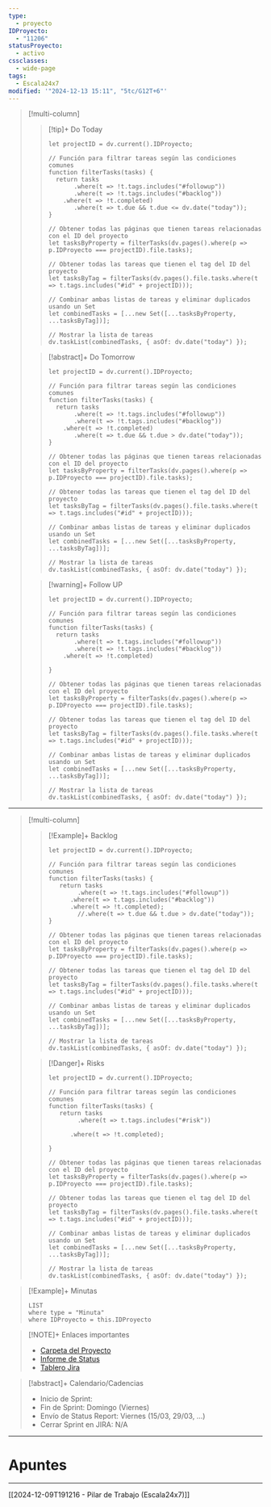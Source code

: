 ```yaml
---
type:
  - proyecto
IDProyecto:
  - "11206"
statusProyecto:
  - activo
cssclasses:
  - wide-page
tags:
  - Escala24x7
modified: '"2024-12-13 15:11", "5tc/G12T+6"'
---
```


> [!multi-column]
>
>> [!tip]+ Do Today
>> ```dataviewjs
>>let projectID = dv.current().IDProyecto;
>>
>>// Función para filtrar tareas según las condiciones comunes
>>function filterTasks(tasks) {
>>   return tasks
>>        .where(t => !t.tags.includes("#followup"))
>>        .where(t => !t.tags.includes("#backlog"))
>>     .where(t => !t.completed)
>>        .where(t => t.due && t.due <= dv.date("today"));
>>}
>>
>>// Obtener todas las páginas que tienen tareas relacionadas con el ID del proyecto
>>let tasksByProperty = filterTasks(dv.pages().where(p => p.IDProyecto === projectID).file.tasks);
>>
>>// Obtener todas las tareas que tienen el tag del ID del proyecto
>>let tasksByTag = filterTasks(dv.pages().file.tasks.where(t => t.tags.includes("#id" + projectID)));
>>
>>// Combinar ambas listas de tareas y eliminar duplicados usando un Set
>>let combinedTasks = [...new Set([...tasksByProperty, ...tasksByTag])];
>>
>>// Mostrar la lista de tareas
>>dv.taskList(combinedTasks, { asOf: dv.date("today") });
>>```
>
>> [!abstract]+ Do Tomorrow
>> ```dataviewjs
>>let projectID = dv.current().IDProyecto;
>>
>>// Función para filtrar tareas según las condiciones comunes
>>function filterTasks(tasks) {
>>   return tasks
>>        .where(t => !t.tags.includes("#followup"))
>>        .where(t => !t.tags.includes("#backlog"))
>>     .where(t => !t.completed)
>>        .where(t => t.due && t.due > dv.date("today"));
>>}
>>
>>// Obtener todas las páginas que tienen tareas relacionadas con el ID del proyecto
>>let tasksByProperty = filterTasks(dv.pages().where(p => p.IDProyecto === projectID).file.tasks);
>>
>>// Obtener todas las tareas que tienen el tag del ID del proyecto
>>let tasksByTag = filterTasks(dv.pages().file.tasks.where(t => t.tags.includes("#id" + projectID)));
>>
>>// Combinar ambas listas de tareas y eliminar duplicados usando un Set
>>let combinedTasks = [...new Set([...tasksByProperty, ...tasksByTag])];
>>
>>// Mostrar la lista de tareas
>>dv.taskList(combinedTasks, { asOf: dv.date("today") });
>>```
>
>> [!warning]+ Follow UP
>> ```dataviewjs
>>let projectID = dv.current().IDProyecto;
>>
>>// Función para filtrar tareas según las condiciones comunes
>>function filterTasks(tasks) {
>>   return tasks
>>        .where(t => t.tags.includes("#followup"))
>>        .where(t => !t.tags.includes("#backlog"))
>>     .where(t => !t.completed)
>>        
>>}
>>
>>// Obtener todas las páginas que tienen tareas relacionadas con el ID del proyecto
>>let tasksByProperty = filterTasks(dv.pages().where(p => p.IDProyecto === projectID).file.tasks);
>>
>>// Obtener todas las tareas que tienen el tag del ID del proyecto
>>let tasksByTag = filterTasks(dv.pages().file.tasks.where(t => t.tags.includes("#id" + projectID)));
>>
>>// Combinar ambas listas de tareas y eliminar duplicados usando un Set
>>let combinedTasks = [...new Set([...tasksByProperty, ...tasksByTag])];
>>
>>// Mostrar la lista de tareas
>>dv.taskList(combinedTasks, { asOf: dv.date("today") });
>>```

--- 

> [!multi-column]
> 
>>[!Example]+ Backlog
>> ```dataviewjs
>> let projectID = dv.current().IDProyecto;
>>
>> // Función para filtrar tareas según las condiciones comunes
>> function filterTasks(tasks) {
>>    return tasks
>>         .where(t => !t.tags.includes("#followup"))
>>       .where(t => t.tags.includes("#backlog"))
>>       .where(t => !t.completed);
>>         //.where(t => t.due && t.due > dv.date("today"));
>>}
>> 
>> // Obtener todas las páginas que tienen tareas relacionadas con el ID del proyecto
>>let tasksByProperty = filterTasks(dv.pages().where(p => p.IDProyecto === projectID).file.tasks);
>> 
>> // Obtener todas las tareas que tienen el tag del ID del proyecto
>>let tasksByTag = filterTasks(dv.pages().file.tasks.where(t => t.tags.includes("#id" + projectID)));
>> 
>>// Combinar ambas listas de tareas y eliminar duplicados usando un Set
>> let combinedTasks = [...new Set([...tasksByProperty, ...tasksByTag])];
>> 
>>// Mostrar la lista de tareas
>> dv.taskList(combinedTasks, { asOf: dv.date("today") });
>>```
>
>>[!Danger]+ Risks
>> ```dataviewjs
>> let projectID = dv.current().IDProyecto;
>>
>> // Función para filtrar tareas según las condiciones comunes
>> function filterTasks(tasks) {
>>    return tasks
>>         .where(t => t.tags.includes("#risk"))
>> 
>>       .where(t => !t.completed);
>> 
>>}
>> 
>> // Obtener todas las páginas que tienen tareas relacionadas con el ID del proyecto
>>let tasksByProperty = filterTasks(dv.pages().where(p => p.IDProyecto === projectID).file.tasks);
>> 
>> // Obtener todas las tareas que tienen el tag del ID del proyecto
>>let tasksByTag = filterTasks(dv.pages().file.tasks.where(t => t.tags.includes("#id" + projectID)));
>> 
>>// Combinar ambas listas de tareas y eliminar duplicados usando un Set
>> let combinedTasks = [...new Set([...tasksByProperty, ...tasksByTag])];
>> 
>>// Mostrar la lista de tareas
>> dv.taskList(combinedTasks, { asOf: dv.date("today") });
>>```

> [!Example]+ Minutas
> ```dataview
> LIST
> where type = "Minuta"
> where IDProyecto = this.IDProyecto
> ```

> [!NOTE]+ Enlaces importantes
> 
> - [Carpeta del Proyecto](https://drive.google.com/drive/folders/1f_pl9NjN9ZPFGCo-sBR3EZKUdenrbytD?usp=sharing)
> - [Informe de Status](https://docs.google.com/presentation/d/1Rr4Kg0bZDKAAzw5VDje7zP-uvwWfhmmX3nbdEoelST0/edit?usp=sharing)
> - [Tablero Jira](https://escala24x7.atlassian.net/jira/software/c/projects/DACR/boards/733)

> [!abstract]+ Calendario/Cadencias
> - Inicio de Sprint:  
> - Fin de Sprint: Domingo (Viernes)
> - Envío de Status Report: Viernes (15/03, 29/03, ...)
> - Cerrar Sprint en JIRA: N/A

---- 
# Apuntes



--------
[[2024-12-09T191216 - Pilar de Trabajo (Escala24x7)]]
